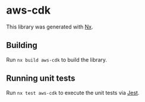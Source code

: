# aws-cdk

This library was generated with [Nx](https://nx.dev).

## Building

Run `nx build aws-cdk` to build the library.

## Running unit tests

Run `nx test aws-cdk` to execute the unit tests via [Jest](https://jestjs.io).
